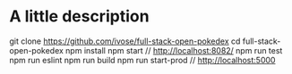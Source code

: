 # A little description

git clone <https://github.com/ivose/full-stack-open-pokedex>
cd full-stack-open-pokedex
npm install
npm start // <http://localhost:8082/>
npm run test
npm run eslint
npm run build
npm run start-prod // <http://localhost:5000>
